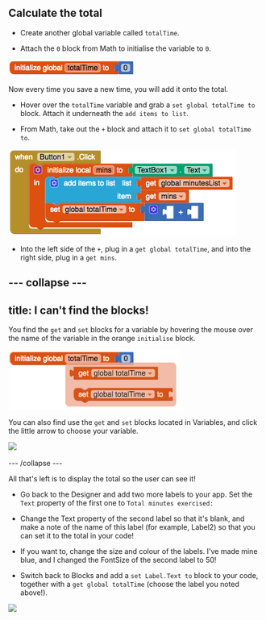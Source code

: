 ## Calculate the total

+ Create another global variable called `totalTime`.

+ Attach the `0` block from Math to initialise the variable to `0`.

![](images/s4TotalTimeInit.png)

Now every time you save a new time, you will add it onto the total.

+ Hover over the `totalTime` variable and grab a `set global totalTime to` block. Attach it underneath the `add items to list`.

+ From Math, take out the `+` block and attach it to `set global totalTime to`.

![](images/s4PlusBlock.png)

+ Into the left side of the `+`, plug in a `get global totalTime`, and into the right side, plug in a `get mins`. 

--- collapse ---
---
title: I can't find the blocks!
---

You find the `get` and `set` blocks for a variable by hovering the mouse over the name of the variable in the orange `initialise` block.

![](images/s4BlocksForVar.png)

You can also find use the `get` and `set` blocks located in Variables, and click the little arrow to choose your variable.

![](s4GetSetBlank.png)

--- /collapse ---

All that's left is to display the total so the user can see it!

+ Go back to the Designer and add two more labels to your app. Set the `Text` property of the first one to `Total minutes exercised:`

+ Change the Text property of the second label so that it's blank, and make a note of the name of this label (for example, Label2) so that you can set it to the total in your code!

+ If you want to, change the size and colour of the labels. I've made mine blue, and I changed the FontSize of the second label to 50!

+ Switch back to Blocks and add a `set Label.Text to` block to your code, together with a `get global totalTime` (choose the label you noted above!).

![](images/s4DisplayTotalCode)